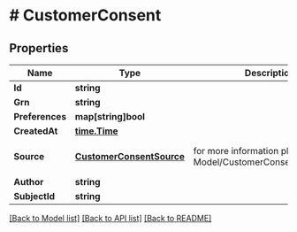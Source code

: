 # # CustomerConsent


## Properties 


Name | Type | Description | Notes
------------ | ------------- | ------------- | -------------
**Id**| **string** |   | [optional]
**Grn**| **string** |   | [optional]
**Preferences**| **map[string]bool** |   | [optional]
**CreatedAt**| [**time.Time**](time.Time.md) |   | [optional]
**Source**| [**CustomerConsentSource**](CustomerConsentSource.md) |  for more information please, see Model/CustomerConsentSource.php  | [optional] [default to UNKNOWN]
**Author**| **string** |   | [optional]
**SubjectId**| **string** |   | [optional]


[[Back to Model list]](../../README.md#models) [[Back to API list]](../../README.md#endpoints) [[Back to README]](../../README.md)


